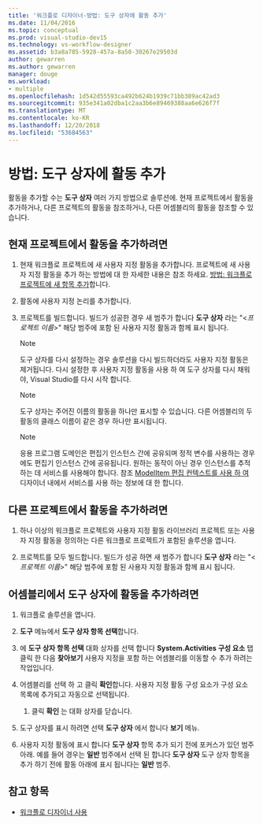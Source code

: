 ```yaml
---
title: '워크플로 디자이너-방법: 도구 상자에 활동 추가'
ms.date: 11/04/2016
ms.topic: conceptual
ms.prod: visual-studio-dev15
ms.technology: vs-workflow-designer
ms.assetid: b3a8a785-5928-457a-8a50-30267e29503d
author: gewarren
ms.author: gewarren
manager: douge
ms.workload:
- multiple
ms.openlocfilehash: 1d542d55593ca492b624b1939c71bb389ac42ad3
ms.sourcegitcommit: 935e341a02dba1c2aa3b6e89469388aa6e626f7f
ms.translationtype: MT
ms.contentlocale: ko-KR
ms.lasthandoff: 12/20/2018
ms.locfileid: "53684563"
---
```

# <a name="how-to-add-activities-to-the-toolbox"></a>방법: 도구 상자에 활동 추가

활동을 추가할 수는 **도구 상자** 여러 가지 방법으로 솔루션에. 현재 프로젝트에서 활동을 추가하거나, 다른 프로젝트의 활동을 참조하거나, 다른 어셈블리의 활동을 참조할 수 있습니다.

## <a name="to-add-an-activity-from-within-your-current-project"></a>현재 프로젝트에서 활동을 추가하려면

1.  현재 워크플로 프로젝트에 새 사용자 지정 활동을 추가합니다. 프로젝트에 새 사용자 지정 활동을 추가 하는 방법에 대 한 자세한 내용은 참조 하세요. [방법: 워크플로 프로젝트에 새 항목 추가](../workflow-designer/how-to-add-a-new-item-to-a-workflow-project.md)합니다.

2.  활동에 사용자 지정 논리를 추가합니다.

3.  프로젝트를 빌드합니다. 빌드가 성공한 경우 새 범주가 합니다 **도구 상자** 라는 "\<*프로젝트 이름*>" 해당 범주에 포함 된 사용자 지정 활동과 함께 표시 됩니다.

    > [!NOTE]
    > 도구 상자를 다시 설정하는 경우 솔루션을 다시 빌드하더라도 사용자 지정 활동은 제거됩니다. 다시 설정한 후 사용자 지정 활동을 사용 하 여 도구 상자를 다시 채워야, Visual Studio를 다시 시작 합니다.

    > [!NOTE]
    > 도구 상자는 주어진 이름의 활동을 하나만 표시할 수 있습니다. 다른 어셈블리의 두 활동의 클래스 이름이 같은 경우 하나만 표시됩니다.

    > [!NOTE]
    > 응용 프로그램 도메인은 편집기 인스턴스 간에 공유되며 정적 변수를 사용하는 경우에도 편집기 인스턴스 간에 공유됩니다. 원하는 동작이 아닌 경우 인스턴스를 추적하는 데 서비스를 사용해야 합니다. 참조 [ModelItem 편집 컨텍스트를 사용 하 여](/dotnet/framework/windows-workflow-foundation/using-the-modelitem-editing-context) 디자이너 내에서 서비스를 사용 하는 정보에 대 한 합니다.

## <a name="to-add-an-activity-from-within-a-different-project"></a>다른 프로젝트에서 활동을 추가하려면

1.  하나 이상의 워크플로 프로젝트와 사용자 지정 활동 라이브러리 프로젝트 또는 사용자 지정 활동을 정의하는 다른 워크플로 프로젝트가 포함된 솔루션을 엽니다.

2.  프로젝트를 모두 빌드합니다. 빌드가 성공 하면 새 범주가 합니다 **도구 상자** 라는 "\<*프로젝트 이름*>" 해당 범주에 포함 된 사용자 지정 활동과 함께 표시 됩니다.

## <a name="to-add-an-activity-to-the-toolbox-from-an-assembly"></a>어셈블리에서 도구 상자에 활동을 추가하려면

1.  워크플로 솔루션을 엽니다.

2.  **도구** 메뉴에서 **도구 상자 항목 선택**합니다.

3.  에 **도구 상자 항목 선택** 대화 상자를 선택 합니다 **System.Activities 구성 요소** 탭 클릭 한 다음 **찾아보기** 사용자 지정을 포함 하는 어셈블리를 이동할 수 추가 하려는 작업입니다.

4.  어셈블리를 선택 하 고 클릭 **확인**합니다. 사용자 지정 활동 구성 요소가 구성 요소 목록에 추가되고 자동으로 선택됩니다.

    1.  클릭 **확인** 는 대화 상자를 닫습니다.

5.  도구 상자를 표시 하려면 선택 **도구 상자** 에서 합니다 **보기** 메뉴.

6.  사용자 지정 활동에 표시 합니다 **도구 상자** 항목 추가 되기 전에 포커스가 있던 범주 아래. 예를 들어 경우는 **일반** 범주에서 선택 된 합니다 **도구 상자** 도구 상자 항목을 추가 하기 전에 활동 아래에 표시 됩니다는 **일반** 범주.

## <a name="see-also"></a>참고 항목

- [워크플로 디자이너 사용](developing-applications-with-the-workflow-designer.md)